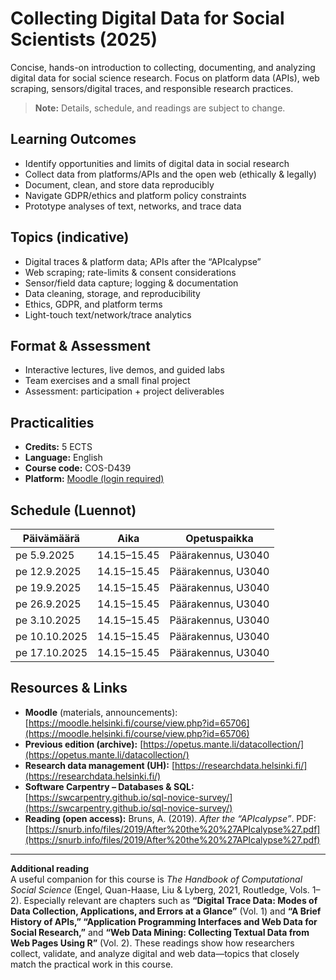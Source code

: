 # Collecting Digital Data for Social Scientists (2025)

Concise, hands-on introduction to collecting, documenting, and analyzing digital data for social science research. Focus on platform data (APIs), web scraping, sensors/digital traces, and responsible research practices.

> **Note:** Details, schedule, and readings are subject to change.

## Learning Outcomes
- Identify opportunities and limits of digital data in social research  
- Collect data from platforms/APIs and the open web (ethically & legally)  
- Document, clean, and store data reproducibly  
- Navigate GDPR/ethics and platform policy constraints  
- Prototype analyses of text, networks, and trace data

## Topics (indicative)
- Digital traces & platform data; APIs after the “APIcalypse”  
- Web scraping; rate-limits & consent considerations  
- Sensor/field data capture; logging & documentation  
- Data cleaning, storage, and reproducibility  
- Ethics, GDPR, and platform terms  
- Light-touch text/network/trace analytics

## Format & Assessment
- Interactive lectures, live demos, and guided labs  
- Team exercises and a small final project  
- Assessment: participation + project deliverables

## Practicalities
- **Credits:** 5 ECTS  
- **Language:** English  
- **Course code:** COS-D439  
- **Platform:** [Moodle (login required)](https://moodle.helsinki.fi/course/view.php?id=65706)

## Schedule (Luennot)
| Päivämäärä   | Aika        | Opetuspaikka         |
|--------------|-------------|----------------------|
| pe 5.9.2025  | 14.15–15.45 | Päärakennus, U3040   |
| pe 12.9.2025 | 14.15–15.45 | Päärakennus, U3040   |
| pe 19.9.2025 | 14.15–15.45 | Päärakennus, U3040   |
| pe 26.9.2025 | 14.15–15.45 | Päärakennus, U3040   |
| pe 3.10.2025 | 14.15–15.45 | Päärakennus, U3040   |
| pe 10.10.2025| 14.15–15.45 | Päärakennus, U3040   |
| pe 17.10.2025| 14.15–15.45 | Päärakennus, U3040   |

## Resources & Links
- **Moodle** (materials, announcements): [https://moodle.helsinki.fi/course/view.php?id=65706](https://moodle.helsinki.fi/course/view.php?id=65706)  
- **Previous edition (archive):** [https://opetus.mante.li/datacollection/](https://opetus.mante.li/datacollection/)  
- **Research data management (UH):** [https://researchdata.helsinki.fi/](https://researchdata.helsinki.fi/)  
- **Software Carpentry – Databases & SQL:** [https://swcarpentry.github.io/sql-novice-survey/](https://swcarpentry.github.io/sql-novice-survey/)  
- **Reading (open access):** Bruns, A. (2019). *After the “APIcalypse”*. PDF: [https://snurb.info/files/2019/After%20the%20%27APIcalypse%27.pdf](https://snurb.info/files/2019/After%20the%20%27APIcalypse%27.pdf)

---
**Additional reading**  
A useful companion for this course is *The Handbook of Computational Social Science* (Engel, Quan-Haase, Liu & Lyberg, 2021, Routledge, Vols. 1–2). Especially relevant are chapters such as **“Digital Trace Data: Modes of Data Collection, Applications, and Errors at a Glance”** (Vol. 1) and **“A Brief History of APIs,” “Application Programming Interfaces and Web Data for Social Research,”** and **“Web Data Mining: Collecting Textual Data from Web Pages Using R”** (Vol. 2). These readings show how researchers collect, validate, and analyze digital and web data—topics that closely match the practical work in this course.
